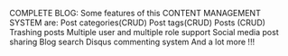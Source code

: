 COMPLETE BLOG:   Some features of this CONTENT MANAGEMENT SYSTEM are:
Post categories(CRUD)
Post tags(CRUD)
Posts (CRUD)
Trashing posts
Multiple user and multiple role support
Social media post sharing
Blog search
Disqus commenting system
And a lot more !!!
